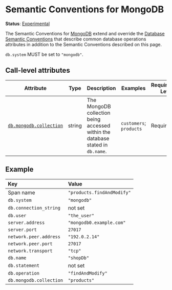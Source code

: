 <!--- Hugo front matter used to generate the website version of this page:
linkTitle: MongoDB
--->

# Semantic Conventions for MongoDB

**Status**: [Experimental][DocumentStatus]

The Semantic Conventions for [MongoDB](https://www.mongodb.com/) extend and override the [Database Semantic Conventions](database-spans.md)
that describe common database operations attributes in addition to the Semantic Conventions
described on this page.

`db.system` MUST be set to `"mongodb"`.

## Call-level attributes

<!-- semconv db.mongodb(full,tag=call-level-tech-specific) -->
| Attribute  | Type | Description  | Examples  | Requirement Level |
|---|---|---|---|---|
| [`db.mongodb.collection`](../attributes-registry/db.md) | string | The MongoDB collection being accessed within the database stated in `db.name`. | `customers`; `products` | Required |
<!-- endsemconv -->

## Example

| Key | Value |
| :---------------------- | :----------------------------------------------------------- |
| Span name               | `"products.findAndModify"` |
| `db.system`             | `"mongodb"` |
| `db.connection_string`  | not set |
| `db.user`               | `"the_user"` |
| `server.address`        | `"mongodb0.example.com"` |
| `server.port`           | `27017` |
| `network.peer.address`  | `"192.0.2.14"` |
| `network.peer.port`     | `27017` |
| `network.transport`     | `"tcp"` |
| `db.name`               | `"shopDb"` |
| `db.statement`          | not set |
| `db.operation`          | `"findAndModify"` |
| `db.mongodb.collection` | `"products"` |

[DocumentStatus]: https://github.com/open-telemetry/opentelemetry-specification/tree/v1.26.0/specification/document-status.md
